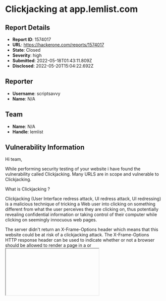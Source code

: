 # Clickjacking at  app.lemlist.com

## Report Details
- **Report ID**: 1574017
- **URL**: https://hackerone.com/reports/1574017
- **State**: Closed
- **Severity**: high
- **Submitted**: 2022-05-18T01:43:11.809Z
- **Disclosed**: 2022-05-20T15:04:22.692Z

## Reporter
- **Username**: scriptsavvy
- **Name**: N/A

## Team
- **Name**: N/A
- **Handle**: lemlist

## Vulnerability Information
Hi team,

While performing security testing of your website i have found the vulnerability called Clickjacking.
Many URLS are in scope and vulnerable to Clickjacking.

What is Clickjacking ?

Clickjacking (User Interface redress attack, UI redress attack, UI redressing) is a malicious technique of tricking a Web user into clicking on something different from what the user perceives they are clicking on, thus potentially revealing confidential information or taking control of their computer while clicking on seemingly innocuous web pages.

The server didn't return an X-Frame-Options header which means that this website could be at risk of a clickjacking attack. The X-Frame-Options HTTP response header can be used to indicate whether or not a browser should be allowed to render a page in a <frame> or <iframe>. Sites can use this to avoid clickjacking attacks, by ensuring that their content is not embedded into other sites.
This vulnerability affects Web Server.


Vulnerable Urls:
=============

https://app.lemlist.com

Put every above url one by one in the code of iframe, which is given below
```javascript
<html lang="tr-TR">
<kafa>
<meta karakter kümesi="UTF-8">
<title>Çerçeve Yapıyorum</title>
</head>
<body>
<h3>clickjacking güvenlik açığı</h3>
<iframe src="https://app.lemlist.com/teams/tea_sgYr5dZr478x4FQ9K/settings/user/usr_Z3GZ4DDHLLyLyZHj5/users" height="550px" width="700px"></iframe>
</body>
</html>
```

## Impact

Using a similar technique, keystrokes can also be hijacked. With a carefully crafted combination of stylesheets, iframes, and text boxes, a user can be led to believe they are typing in the password to their email or bank account, but are instead typing into an invisible frame controlled by the attacker.

## Attachments
- Ekran_g_r_nt_s__2022-05-18_044120.png
- index.html
